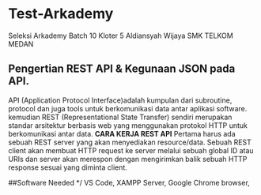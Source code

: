 # Test-Arkademy
Seleksi Arkademy Batch 10 Kloter 5
Aldiansyah Wijaya
SMK TELKOM MEDAN

## Pengertian REST API & Kegunaan JSON pada API.

API (Application Protocol Interface)adalah kumpulan dari subroutine, protocol dan juga tools untuk berkomunikasi data antar aplikasi software.
kemudian REST (Representational State Transfer) sendiri merupakan standar arsitektur berbasis web yang menggunakan protokol HTTP untuk berkomunikasi antar data.
**CARA KERJA REST API**
Pertama harus ada sebuah REST server yang akan menyediakan resource/data. Sebuah REST client akan membuat HTTP request ke server melalui sebuah global ID atau URIs dan server akan merespon dengan mengirimkan balik sebuah HTTP response sesuai yang diminta client.

##Software Needed
*/ VS Code, XAMPP Server, Google Chrome browser,
